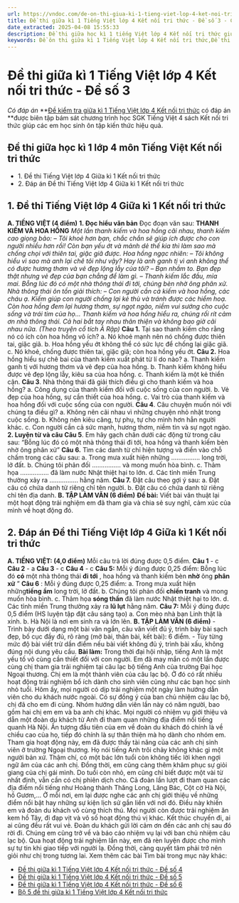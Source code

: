 ```yaml
---
url: https://vndoc.com/de-on-thi-giua-ki-1-tieng-viet-lop-4-ket-noi-tri-thuc-de-so-3-308108
title: Đề thi giữa kì 1 Tiếng Việt lớp 4 Kết nối tri thức - Đề số 3 - Có đáp án - VnDoc.com
date_extracted: 2025-04-08 15:55:33
description: Đề thi giữa học kì 1 tiếng Việt lớp 4 Kết nối tri thức giúp các em học sinh ôn tập kiến thức Tiếng Việt lớp 4 giữa kì 1 hiệu quả.
keywords: Đề ôn thi giữa kì 1 Tiếng Việt lớp 4 Kết nối tri thức,Đề thi Giữa kì 1 Tiếng Việt lớp 4 Kết nối tri thức,Đề thi giữa kì 1 lớp 4 môn Tiếng Việt Kết nối tri thức,đề thi giữa kì 1 lớp 4 môn Tiếng Việt,đề thi giữa kì 1 lớp 4,đề thi Tiếng Việt giữa kì 1 lớp 4,đề thi giữa kì 1 Tiếng Việt 4,đề thi giữa học kì 1 lớp 4,de thi giữa kì 1 lớp 4 môn Tiếng Việt,đề kiểm tra giữa kì 1 lớp 4,đề thi Tiếng Việt lớp 4 giữa học kì 1,đề thi giữa kì 1 Tiếng Việt lớp 4,đề Tiếng Việt lớp 4 giữa kì 1
---
```


# Đề thi giữa kì 1 Tiếng Việt lớp 4 Kết nối tri thức - Đề số 3
 _Có đáp án_
**[Đề kiểm tra giữa kì 1 Tiếng Việt lớp 4 Kết nối tri thức](<https://vndoc.com/de-thi-giua-ki-1-lop-4-mon-tieng-viet-ket-noi>) có đáp án **được biên tập bám sát chương trình học SGK Tiếng Việt 4 sách Kết nối tri thức giúp các em học sinh ôn tập kiến thức hiệu quả.
## Đề thi giữa học kì 1 lớp 4 môn Tiếng Việt Kết nối tri thức
  * 1\. Đề thi Tiếng Việt lớp 4 Giữa kì 1 Kết nối tri thức
  * 2\. Đáp án Đề thi Tiếng Việt lớp 4 Giữa kì 1 Kết nối tri thức

## 1\. **Đề thi Tiếng Việt lớp 4 Giữa kì 1 Kết nối tri thức**
**A. TIẾNG VIỆT \(4 điểm\)**
**1\. Đọc hiểu văn bản**
Đọc đoạn văn sau:
**THANH KIẾM VÀ HOA HỒNG**
 _Một lần thanh kiếm và hoa hồng cãi nhau, thanh kiếm cao giọng bảo:_
_– Tôi khoẻ hơn bạn, chắc chắn sẽ giúp ích được cho con người nhiều hơn rồi\! Còn bạn yếu ớt và mảnh dẻ thế kia thì làm sao mà chống chọi với thiên tai, giặc giã được._
_Hoa hồng ngạc nhiên:_
_– Tôi không hiểu vì sao mà anh lại chê tôi như vậy? Hay là anh ganh tị vì anh không thể có được hương thơm và vẻ đẹp lộng lẫy của tôi?_
_– Bạn nhầm to. Bạn đẹp thật nhưng vẻ đẹp của bạn chẳng để làm gì. – Thanh kiếm lắc đầu, mỉa mai._
_Bỗng lúc đó có một nhà thông thái đi tới, chúng bèn nhờ ông phân xử._
_Nhà thông thái ôn tồn giải thích:_
_– Con người cần cả kiếm và hoa hồng, các cháu ạ. Kiếm giúp con người chống lại kẻ thù và tránh được các hiểm hoạ. Còn hoa hồng đem lại hương thơm, sự ngọt ngào, niềm vui sướng cho cuộc sống và trái tim của họ..._
_Thanh kiếm và hoa hồng hiểu ra, chúng rối rít cảm ơn nhà thông thái. Cả hai bắt tay nhau thân thiện và không bao giờ cãi nhau nữa._
_\(Theo truyện cổ tích Ả Rập\)_
**Câu 1.** Tại sao thanh kiếm cho rằng nó có ích còn hoa hồng vô ích?
a. Nó khoẻ mạnh nên nó chống được thiên tai, giặc giã.
b. Hoa hồng yếu ớt không thể có sức lực để chống lại giặc giã.
c. Nó khoẻ, chống được thiên tai, giặc giã; còn hoa hồng yếu ớt.
**Câu 2.** Hoa hồng hiểu sự chê bai của thanh kiếm xuất phát từ lí do nào?
a. Thanh kiếm ganh tị với hương thơm và vẻ đẹp của hoa hồng.
b. Thanh kiếm không hiểu được vẻ đẹp lộng lẫy, kiêu sa của hoa hồng.
c. Thanh kiếm là một kẻ thiển cận.
**Câu 3**. Nhà thông thái đã giải thích điều gì cho thanh kiếm và hoa hồng?
a. Công dụng của thanh kiếm đối với cuộc sống của con người.
b. Vẻ đẹp của hoa hồng, sự cần thiết của hoa hồng.
c. Vai trò của thanh kiếm và hoa hồng đối với cuộc sống của con người.
**Câu 4**. Câu chuyện muốn nói với chúng ta điều gì?
a. Không nên cãi nhau vì những chuyện nhỏ nhặt trong cuộc sống.
b. Không nên kiêu căng, tự phụ, tự cho mình hơn hẳn người khác.
c. Con người cần cả sức mạnh, hương thơm, niềm tin và sự ngọt ngào.
**2\. Luyện từ và câu**
**Câu 5**. Em hãy gạch chân dưới các động từ trong câu sau: “Bỗng lúc đó có một nhà thông thái đi tới, hoa hồng và thanh kiếm bèn nhờ ông phân xử”
**Câu 6.** Tìm các danh từ chỉ hiện tượng và điền vào chỗ chấm trong các câu sau:
a. Trong mưa xuất hiện những ................ long trời, lở đất.
b. Chúng tôi phản đối ................ và mong muốn hòa bình.
c. Thảm họa ................ đã làm nước Nhật thiệt hại to lớn.
d. Các tỉnh miền Trung thường xảy ra ................ hằng năm.
**Câu 7.** Đặt câu theo gợi ý sau:
a. Đặt câu có chứa danh từ riêng chỉ tên người.
b. Đặt câu có chứa danh từ riêng chỉ tên địa danh.
**B. TẬP LÀM VĂN \(6 điểm\)**
**Đề bài:** Viết bài văn thuật lại một hoạt động trải nghiệm em đã tham gia và chia sẻ suy nghĩ, cảm xúc của mình về hoạt động đó.
## 2\. Đáp án **Đề thi Tiếng Việt lớp 4 Giữa kì 1 Kết nối tri thức**
**A. TIẾNG VIỆT: \(4,0 điểm\)**
Mỗi câu trả lời đúng được 0,5 điểm.
**Câu 1** \- c
**Câu 2** \- a
**Câu 3** \- c
**Câu 4** \- c
**Câu 5:** Mỗi ý đúng được 0,25 điểm:
Bỗng lúc đó **có** một nhà thông thái **đi tới** , hoa hồng và thanh kiếm bèn **nhờ** ông **phân xử** ”
**Câu 6** : Mỗi ý đúng được 0,25 điểm:
a. Trong mưa xuất hiện những**tiếng ầm** long trời, lở đất.
b. Chúng tôi phản đối **chiến tranh** và mong muốn hòa bình.
c. Thảm họa **sóng thần** đã làm nước Nhật thiệt hại to lớn.
d. Các tỉnh miền Trung thường xảy ra **lũ lụt** hằng năm.
**Câu 7:** Mỗi ý đúng được 0,5 điểm \(HS luyện tập đặt câu sáng tạo\)
a. Con mèo nhà bạn Linh thật là xinh.
b. Hà Nội là nơi em sinh ra và lớn lên.
**B. TẬP LÀM VĂN \(6 điểm\)**
\- Trình bày dưới dạng một bài văn ngắn, câu văn viết đủ ý, trình bày bài sạch đẹp, bố cục đầy đủ, rõ ràng \(mở bài, thân bài, kết bài\): 6 điểm.
\- Tùy từng mức độ bài viết trừ dần điểm nếu bài viết không đủ ý, trình bài xấu, không đúng nội dung yêu cầu.
**Bài làm:**
Trong thời đại hội nhập, tiếng Anh là một yếu tố vô cùng cần thiết đối với con người. Em đã may mắn có một lần được cùng chị tham gia trải nghiệm tại câu lạc bộ tiếng Anh của trường Đại học Ngoại thương.
Chị em là một thành viên của câu lạc bộ. Ở đó có rất nhiều hoạt động trải nghiệm bổ ích dành cho sinh viên cũng như các bạn học sinh nhỏ tuổi. Hôm ấy, mọi người có dịp trải nghiệm một ngày làm hướng dẫn viên cho du khách nước ngoài. Có sự đồng ý của ban chủ nhiệm câu lạc bộ, chị đã cho em đi cùng.
Nhóm hướng dẫn viên lần này có năm người, bao gồm hai chị em em và ba anh chị khác. Mọi người có nhiệm vụ giới thiệu và dẫn một đoàn du khách từ Anh đi tham quan những địa điểm nổi tiếng quanh Hà Nội. Ấn tượng đầu tiên của em về đoàn du khách đó chính là về chiều cao của họ, tiếp đó chính là sự thân thiện mà họ dành cho nhóm em.
Tham gia hoạt động này, em đã được thấy tài năng của các anh chị sinh viên ở trường Ngoại thương. Họ nói tiếng Anh trôi chảy không khác gì một người bản xứ. Thậm chí, có một bác lớn tuổi còn không tiếc lời khen ngợi ngữ âm của các anh chị. Đồng thời, em cũng càng thêm khâm phục sự giỏi giang của chị gái mình. Do tuổi còn nhỏ, em cũng chỉ biết được một vài từ nhất định, vẫn cần có chị phiên dịch cho.
Cả đoàn lần lượt đi tham quan các địa điểm nổi tiếng như Hoàng thành Thăng Long, Lăng Bác, Cột cờ Hà Nội, hồ Gươm,... Ở mỗi nơi, em lại được nghe các anh chị giới thiệu về những điểm nổi bật hay những sự kiện lịch sử gắn liền với nơi đó. Điều này khiến em và đoàn du khách vô cùng thích thú. Mọi người còn được trải nghiệm ăn kem hồ Tây, đi đạp vịt và vô số hoạt động thú vị khác.
Kết thúc chuyến đi, ai ai cũng đều rất vui vẻ. Đoàn du khách gửi lời cảm ơn đến các anh chị sau đó rời đi. Chúng em cũng trở về và báo cáo nhiệm vụ lại với ban chủ nhiệm câu lạc bộ.
Qua hoạt động trải nghiệm lần này, em đã rèn luyện được cho mình sự tự tin khi giao tiếp với người lạ. Đồng thời, càng quyết tâm phải trở nên giỏi như chị trong tương lai.
Xem thêm các bài Tìm bài trong mục này khác:
  * [Đề thi giữa kì 1 Tiếng Việt lớp 4 Kết nối tri thức - Đề số 4](</de-on-thi-giua-ki-1-tieng-viet-lop-4-ket-noi-tri-thuc-de-so-4-308342>)
  * [Đề thi giữa kì 1 Tiếng Việt lớp 4 Kết nối tri thức - Đề số 5](</de-thi-giua-ki-1-tieng-viet-lop-4-ket-noi-tri-thuc-de-so-5-329572>)
  * [Đề thi giữa kì 1 Tiếng Việt lớp 4 Kết nối tri thức - Đề số 6](</de-thi-giua-hoc-ki-1-mon-tieng-viet-lop-4-nam-2019-2020-184653>)
  * [Bộ 5 đề thi giữa kì 1 Tiếng Việt lớp 4 Kết nối tri thức](</bo-de-on-thi-giua-ki-1-tieng-viet-lop-4-ket-noi-tri-thuc-308347>)

